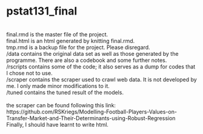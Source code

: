 # pstat131_final

<br />
final.rmd is the master file of the project. 
<br />
final.html is an html generated by knitting final.rmd.
<br />
tmp.rmd is a backup file for the project. Please disregard. 
<br />
/data contains the original data set as well as those generated by the programme. There are also a codebook and some further notes.
<br />
/rscripts contains some of the code; it also serves as a dump for codes that I chose not to use.
<br />
/scraper contains the scraper used to crawl web data. It is not developed by me. I only made minor modifications to it.
<br />
/tuned contains the tuned result of the models. 
<br />
<br />
the scraper can be found following this link: https://github.com/RSKriegs/Modelling-Football-Players-Values-on-Transfer-Market-and-Their-Determinants-using-Robust-Regression
<br />
Finally, I should have learnt to write html.